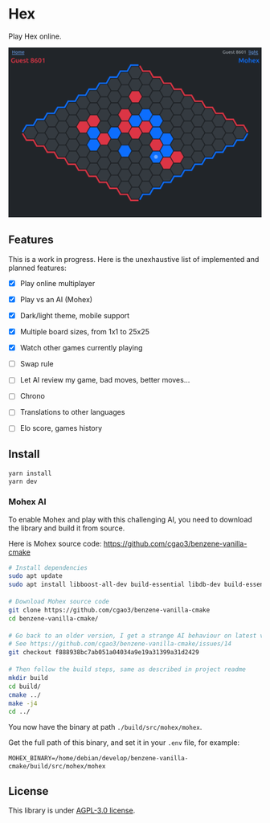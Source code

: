 # Hex

Play Hex online.

![Game screenshot](screenshots/game.png)

## Features

This is a work in progress. Here is the unexhaustive list of implemented and planned features:

- [x] Play online multiplayer
- [x] Play vs an AI (Mohex)
- [x] Dark/light theme, mobile support
- [x] Multiple board sizes, from 1x1 to 25x25
- [x] Watch other games currently playing
- [ ] Swap rule
- [ ] Let AI review my game, bad moves, better moves...
- [ ] Chrono
- [ ] Translations to other languages
- [ ] Elo score, games history


## Install

```
yarn install
yarn dev
```

### Mohex AI

To enable Mohex and play with this challenging AI,
you need to download the library and build it from source.

Here is Mohex source code: <https://github.com/cgao3/benzene-vanilla-cmake>

``` bash
# Install dependencies
sudo apt update
sudo apt install libboost-all-dev build-essential libdb-dev build-essential cmake

# Download Mohex source code
git clone https://github.com/cgao3/benzene-vanilla-cmake
cd benzene-vanilla-cmake/

# Go back to an older version, I get a strange AI behaviour on latest version.
# See https://github.com/cgao3/benzene-vanilla-cmake/issues/14
git checkout f888938bc7ab051a04034a9e19a31399a31d2429

# Then follow the build steps, same as described in project readme
mkdir build
cd build/
cmake ../
make -j4
cd ../
```

You now have the binary at path `./build/src/mohex/mohex`.

Get the full path of this binary, and set it in your `.env` file, for example:

``` dotenv
MOHEX_BINARY=/home/debian/develop/benzene-vanilla-cmake/build/src/mohex/mohex
```


## License

This library is under [AGPL-3.0 license](LICENSE).
